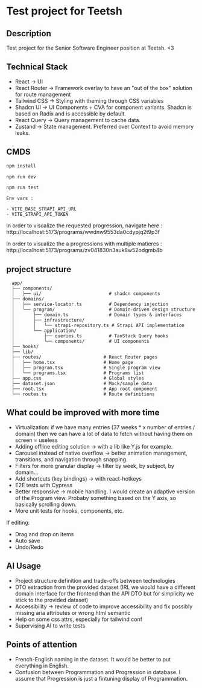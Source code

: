 # Test project for Teetsh

## Description

Test project for the Senior Software Engineer position at Teetsh. <3

## Technical Stack

- React -> UI
- React Router -> Framework overlay to have an "out of the box" solution for route management
- Tailwind CSS -> Styling with theming through CSS variables
- Shadcn UI -> UI Components + CVA for component variants. Shadcn is based on Radix and is accessible by default.
- React Query -> Query management to cache data.
- Zustand -> State management. Preferred over Context to avoid memory leaks.

## CMDS

```bash
npm install
```

```bash
npm run dev
```

```bash
npm run test
```

```
Env vars :

- VITE_BASE_STRAPI_API_URL
- VITE_STRAPI_API_TOKEN
```

In order to visualize the requested progression, navigate here : http://localhost:5173/programs/wwdnw9553da0cdypjq2t9p3f

In order to visualize the a progressions with multiple matieres : http://localhost:5173/programs/zv041830n3auk8w52odgmb4b

## project structure

```
  app/
  ├── components/
  │   ├── ui/                         # shadcn components
  ├── domains/
  │   ├── service-locator.ts          # Dependency injection
  │   └── program/                    # Domain-driven design structure
  │       ├── domain.ts               # Domain types & interfaces
  │       ├── infrastructure/
  │       │   └── strapi-repository.ts # Strapi API implementation
  │       └── application/
  │           ├── queries.ts          # TanStack Query hooks
  │           └── components/         # UI components
  ├── hooks/
  ├── lib/
  ├── routes/                       # React Router pages
  │   ├── home.tsx                  # Home page
  │   ├── program.tsx               # Single program view
  │   └── programs.tsx              # Programs list
  ├── app.css                       # Global styles
  ├── dataset.json                  # Mock/sample data
  ├── root.tsx                      # App root component
  └── routes.ts                     # Route definitions

```

## What could be improved with more time

- Virtualization: if we have many entries (37 weeks \* x number of entries / domain) then we can have a lot of data to fetch without having them on screen = useless
- Adding offline editing solution -> with a lib like Y.js for example.
- Carousel instead of native overflow -> better animation management, transitions, and navigation through snapping.
- Filters for more granular display -> filter by week, by subject, by domain...
- Add shortcuts (key bindings) -> with react-hotkeys
- E2E tests with Cypress
- Better responsive -> mobile handling. I would create an adaptive version of the Program view. Probaby something based on the Y axis, so basically scrolling down.
- More unit tests for hooks, components, etc.

If editing:

- Drag and drop on items
- Auto save
- Undo/Redo

## AI Usage

- Project structure definition and trade-offs between technologies
- DTO extraction from the provided dataset (IRL we would have a different domain interface for the frontend than the API DTO but for simplicity we stick to the provided dataset)
- Accessibility -> review of code to improve accessibility and fix possibly missing aria attributes or wrong html semantic
- Help on some css attrs, especially for tailwind conf
- Supervising AI to write tests

## Points of attention

- French-English naming in the dataset. It would be better to put everything in English.
- Confusion between Programmation and Progression in database. I assume that Progression is just a fintuning display of Programmation.
